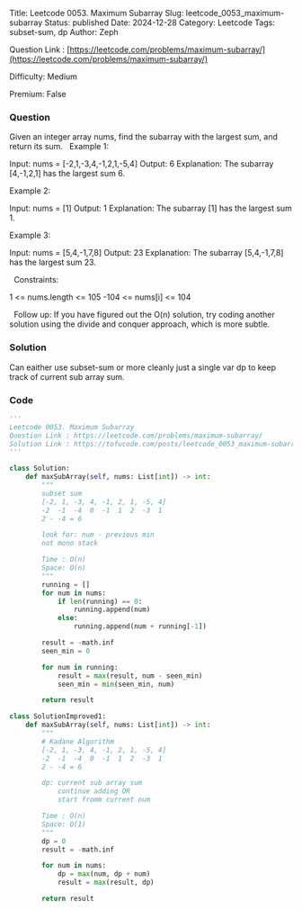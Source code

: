 Title: Leetcode 0053. Maximum Subarray
Slug: leetcode_0053_maximum-subarray
Status: published
Date: 2024-12-28
Category: Leetcode
Tags: subset-sum, dp
Author: Zeph

Question Link : [https://leetcode.com/problems/maximum-subarray/](https://leetcode.com/problems/maximum-subarray/)

Difficulty: Medium

Premium: False

### Question
Given an integer array nums, find the subarray with the largest sum, and return its sum.
 
Example 1:

Input: nums = [-2,1,-3,4,-1,2,1,-5,4]
Output: 6
Explanation: The subarray [4,-1,2,1] has the largest sum 6.

Example 2:

Input: nums = [1]
Output: 1
Explanation: The subarray [1] has the largest sum 1.

Example 3:

Input: nums = [5,4,-1,7,8]
Output: 23
Explanation: The subarray [5,4,-1,7,8] has the largest sum 23.

 
Constraints:

1 <= nums.length <= 105
-104 <= nums[i] <= 104

 
Follow up: If you have figured out the O(n) solution, try coding another solution using the divide and conquer approach, which is more subtle.

### Solution

Can eaither use subset-sum or more cleanly just a single var dp to keep track of current sub array sum.


### Code
```python
'''
Leetcode 0053. Maximum Subarray
Question Link : https://leetcode.com/problems/maximum-subarray/
Solution Link : https://tofucode.com/posts/leetcode_0053_maximum-subarray.html
'''

class Solution:
    def maxSubArray(self, nums: List[int]) -> int:
        """
        subset sum
        [-2, 1, -3, 4, -1, 2, 1, -5, 4]
        -2  -1  -4  0  -1  1  2  -3  1
        2 - -4 = 6

        look for: num - previous min
        not mono stack

        Time : O(n)
        Space: O(n)
        """
        running = []
        for num in nums:
            if len(running) == 0:
                running.append(num)
            else:
                running.append(num + running[-1])

        result = -math.inf
        seen_min = 0

        for num in running:
            result = max(result, num - seen_min)
            seen_min = min(seen_min, num)

        return result

class SolutionImproved1:
    def maxSubArray(self, nums: List[int]) -> int:
        """
        # Kadane Algorithm
        [-2, 1, -3, 4, -1, 2, 1, -5, 4]
        -2  -1  -4  0  -1  1  2  -3  1
        2 - -4 = 6

        dp: current sub array sum
            continue adding OR
            start fromm current num

        Time : O(n)
        Space: O(1)
        """
        dp = 0
        result = -math.inf

        for num in nums:
            dp = max(num, dp + num)
            result = max(result, dp)

        return result
```

